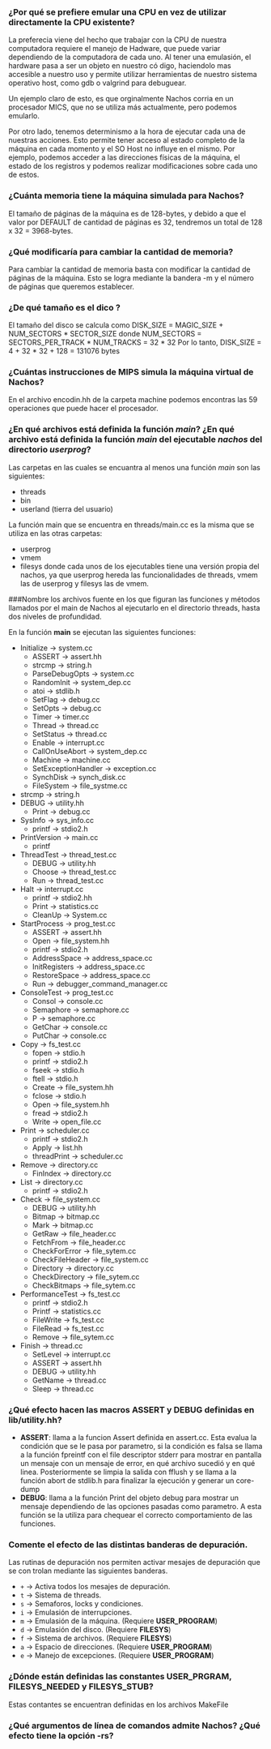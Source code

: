 ### ¿Por qué se prefiere emular una CPU en vez de utilizar directamente la CPU existente?

La preferecia viene del hecho que trabajar con la CPU de nuestra computadora
requiere el manejo de Hadware, que puede variar dependiendo de la computadora de
cada uno. Al tener una emulasión, el hardware pasa a ser un objeto en nuestro có
digo, haciendolo mas accesible a nuestro uso y permite utilizar herramientas
de nuestro sistema operativo host, como gdb o valgrind para debuguear.

Un ejemplo claro de esto, es que orginalmente Nachos corria en un procesador
MICS, que no se utiliza más actualmente, pero podemos emularlo.

Por otro lado, tenemos determinismo a la hora de ejecutar cada una de nuestras 
acciones. Esto permite tener acceso al estado completo de la máquina en cada 
momento y el SO Host no influye en el mismo. Por ejemplo, podemos acceder a las 
direcciones físicas de la máquina, el estado de los registros y podemos realizar
modificaciones sobre cada uno de estos.

### ¿Cuánta memoria tiene la máquina simulada para Nachos?

El tamaño de páginas de la máquina es de 128-bytes, y debido a que el valor por 
DEFAULT de cantidad de páginas es 32, tendremos un total de 
128 x 32 = 3968-bytes.

### ¿Qué modificaría para cambiar la cantidad de memoria?

Para cambiar la cantidad de memoria basta con modificar la cantidad de páginas
de la máquina. Esto se logra mediante la bandera -m y el número de páginas que 
queremos establecer.

### ¿De qué tamaño es el dico ?

El tamaño del disco se calcula como 
DISK\_SIZE = MAGIC\_SIZE + NUM\_SECTORS * SECTOR\_SIZE
donde
NUM\_SECTORS = SECTORS\_PER\_TRACK * NUM\_TRACKS = 32 * 32
Por lo tanto,
DISK\_SIZE = 4 + 32 * 32 + 128 = 131076 bytes

### ¿Cuántas instrucciones de MIPS simula la máquina virtual de Nachos?

En el archivo encodin.hh de la carpeta machine podemos encontras las 59
operaciones que puede hacer el procesador. 

### ¿En qué archivos está definida la función *main*? ¿En qué archivo está definida la función *main* del ejecutable *nachos* del directorio *userprog*? 

Las carpetas en las cuales se encuantra al menos una función *main* son las
siguientes: 
  * threads
  * bin
  * userland (tierra del usuario)

La función main que se encuentra en threads/main.cc es la misma que se utiliza
en las otras carpetas:
  * userprog
  * vmem
  * filesys
donde cada unos de los ejecutables tiene una versión propia del nachos, ya que
userprog hereda las funcionalidades de threads, vmem las de userprog y filesys
las de vmem.

###Nombre los archivos fuente en los que figuran las funciones y métodos llamados por el main de Nachos al ejecutarlo en el directorio threads, hasta dos niveles de profundidad.

En la función **main** se ejecutan las siguientes funciones:
  - Initialize -> system.cc
    * ASSERT -> assert.hh
    * strcmp -> string.h
    * ParseDebugOpts -> system.cc
    * RandomInit -> system\_dep.cc
    * atoi -> stdlib.h
    * SetFlag -> debug.cc
    * SetOpts -> debug.cc
    * Timer -> timer.cc
    * Thread -> thread.cc
    * SetStatus -> thread.cc
    * Enable -> interrupt.cc
    * CallOnUseAbort -> system\_dep.cc
    * Machine -> machine.cc
    * SetExceptionHandler -> exception.cc
    * SynchDisk -> synch\_disk.cc
    * FileSystem -> file\_systme.cc
  - strcmp -> string.h 
  - DEBUG -> utility.hh
    * Print -> debug.cc
  - SysInfo -> sys\_info.cc
    * printf -> stdio2.h 
  - PrintVersion -> main.cc
    * printf
  - ThreadTest -> thread\_test.cc
    * DEBUG -> utility.hh
    * Choose -> thread\_test.cc
    * Run -> thread\_test.cc
  - Halt -> interrupt.cc
    * printf -> stdio2.hh
    * Print -> statistics.cc
    * CleanUp -> System.cc
  - StartProcess -> prog\_test.cc
    * ASSERT -> assert.hh
    * Open -> file\_system.hh
    * printf -> stdio2.h
    * AddressSpace -> address\_space.cc
    * InitRegisters -> address\_space.cc
    * RestoreSpace -> address\_space.cc
    * Run -> debugger\_command\_manager.cc
  - ConsoleTest -> prog\_test.cc
    * Consol -> console.cc
    * Semaphore -> semaphore.cc
    * P -> semaphore.cc
    * GetChar -> console.cc
    * PutChar -> console.cc
  - Copy -> fs\_test.cc
    * fopen -> stdio.h
    * printf -> stdio2.h
    * fseek -> stdio.h
    * ftell -> stdio.h
    * Create -> file\_system.hh
    * fclose -> stdio.h
    * Open -> file\_system.hh
    * fread -> stdio2.h
    * Write -> open\_file.cc
  - Print -> scheduler.cc
    * printf -> stdio2.h
    * Apply -> list.hh 
    * threadPrint -> scheduler.cc
  - Remove -> directory.cc
    * FinIndex -> directory.cc
  - List -> directory.cc
    * printf -> stdio2.h
  - Check -> file\_system.cc
    * DEBUG -> utility.hh
    * Bitmap -> bitmap.cc
    * Mark -> bitmap.cc
    * GetRaw -> file\_header.cc
    * FetchFrom -> file\_header.cc
    * CheckForError -> file\_sytem.cc
    * CheckFileHeader -> file\_system.cc
    * Directory -> directory.cc
    * CheckDirectory -> file\_sytem.cc
    * CheckBitmaps -> file\_sytem.cc
  - PerformanceTest -> fs\_test.cc
    * printf -> stdio2.h
    * Printf -> statistics.cc
    * FileWrite -> fs\_test.cc
    * FileRead -> fs\_test.cc
    * Remove -> file\_sytem.cc
  - Finish -> thread.cc
    * SetLevel -> interrupt.cc
    * ASSERT -> assert.hh
    * DEBUG -> utility.hh
    * GetName -> thread.cc
    * Sleep -> thread.cc

### ¿Qué efecto hacen las macros ASSERT y DEBUG definidas en lib/utility.hh? 
* **ASSERT**: llama a la funcion Assert definida en assert.cc. Esta evalua la condición que se le pasa por parametro, si la condición es falsa se llama a la función fpreintf con el file descriptor stderr para mostrar en pantalla un mensaje con un mensaje de error, en qué archivo sucedió y en qué linea. Posteriormente se limpia la salida con fflush y se llama a la función abort de stdlib.h para finalizar la ejecución y generar un core-dump
* **DEBUG**: llama a la función Print del objeto debug para mostrar un mensaje dependiendo de las opciones pasadas como parametro. A esta función se la utiliza para chequear el correcto comportamiento de las funciones.

### Comente el efecto de las distintas banderas de depuración. 

Las rutinas de depuración nos permiten activar mesajes de depuración que se con
trolan mediante las siguientes banderas.

  * `+` -> Activa todos los mesajes de depuración.
  * `t` -> Sistema de threads.
  * `s` -> Semaforos, locks y condiciones. 
  * `i` -> Emulasión de interrupciones.
  * `m` -> Emulasión de la máquina. (Requiere **USER_PROGRAM**)
  * `d` -> Emulasión del disco. (Requiere **FILESYS**)
  * `f` -> Sistema de archivos. (Requiere **FILESYS**)
  * `a` -> Espacio de direcciones. (Requiere **USER_PROGRAM**)
  * `e` -> Manejo de excepciones. (Requiere **USER_PROGRAM**) 

### ¿Dónde están definidas las constantes **USER_PRGRAM**, **FILESYS_NEEDED** y **FILESYS_STUB**?

Estas contantes se encuentran definidas en los archivos MakeFile

### ¿Qué argumentos de línea de comandos admite Nachos? ¿Qué efecto tiene la opción **-rs**?


